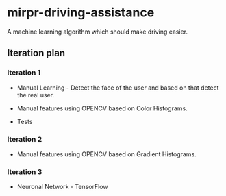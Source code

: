 # mirpr-driving-assistance

A machine learning algorithm which should make driving easier.

## Iteration plan

### Iteration 1

* Manual Learning - Detect the face of the user and based on that detect the real user.

* Manual features using OPENCV based on Color Histograms.

* Tests

### Iteration 2

* Manual features using OPENCV based on Gradient Histograms.

### Iteration 3

* Neuronal Network - TensorFlow

